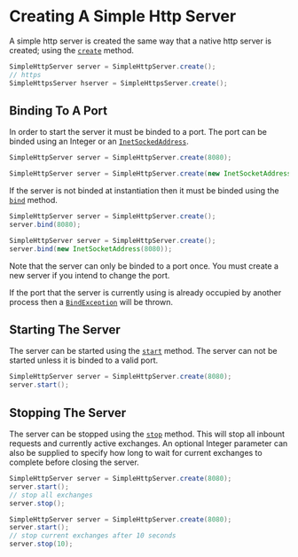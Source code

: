 # Creating A Simple Http Server

A simple http server is created the same way that a native http server is created; using the [`create`](https://docs.kttdevelopment.com/simplehttpserver/com/kttdevelopment/simplehttpserver/SimpleHttpServer.html#create()) method.

```java
SimpleHttpServer server = SimpleHttpServer.create();
// https
SimpleHttpsServer hserver = SimpleHttpsServer.create();
```

<!-- bind -->
## Binding To A Port

In order to start the server it must be binded to a port. The port can be binded using an Integer or an [`InetSockedAddress`](https://docs.oracle.com/en/java/javase/11/docs/api/java.base/java/net/InetSocketAddress.html).

```java
SimpleHttpServer server = SimpleHttpServer.create(8080);
```
```java
SimpleHttpServer server = SimpleHttpServer.create(new InetSocketAddress(8080));
```

If the server is not binded at instantiation then it must be binded using the [`bind`](https://docs.kttdevelopment.com/simplehttpserver/com/kttdevelopment/simplehttpserver/SimpleHttpServer.html#bind(java.net.InetSocketAddress,int)) method.
```java
SimpleHttpServer server = SimpleHttpServer.create();
server.bind(8080);
```
```java
SimpleHttpServer server = SimpleHttpServer.create();
server.bind(new InetSocketAddress(8080));
```

Note that the server can only be binded to a port once. You must create a new server if you intend to change the port.

If the port that the server is currently using is already occupied by another process then a [`BindException`](https://docs.oracle.com/en/java/javase/11/docs/api/java.base/java/lang/Exception.html) will be thrown.

<!-- start -->
## Starting The Server

The server can be started using the [`start`](https://docs.kttdevelopment.com/simplehttpserver/com/kttdevelopment/simplehttpserver/SimpleHttpServer.html#start()) method. The server can not be started unless it is binded to a valid port.
```java
SimpleHttpServer server = SimpleHttpServer.create(8080);
server.start();
```

<!-- stop -->
## Stopping The Server

The server can be stopped using the [`stop`](https://docs.kttdevelopment.com/simplehttpserver/com/kttdevelopment/simplehttpserver/SimpleHttpServer.html#stop()) method. This will stop all inbount requests and currently active exchanges. An optional Integer parameter can also be supplied to specify how long to wait for current exchanges to complete before closing the server.

```java
SimpleHttpServer server = SimpleHttpServer.create(8080);
server.start();
// stop all exchanges
server.stop();
```
```java
SimpleHttpServer server = SimpleHttpServer.create(8080);
server.start();
// stop current exchanges after 10 seconds
server.stop(10);
```

